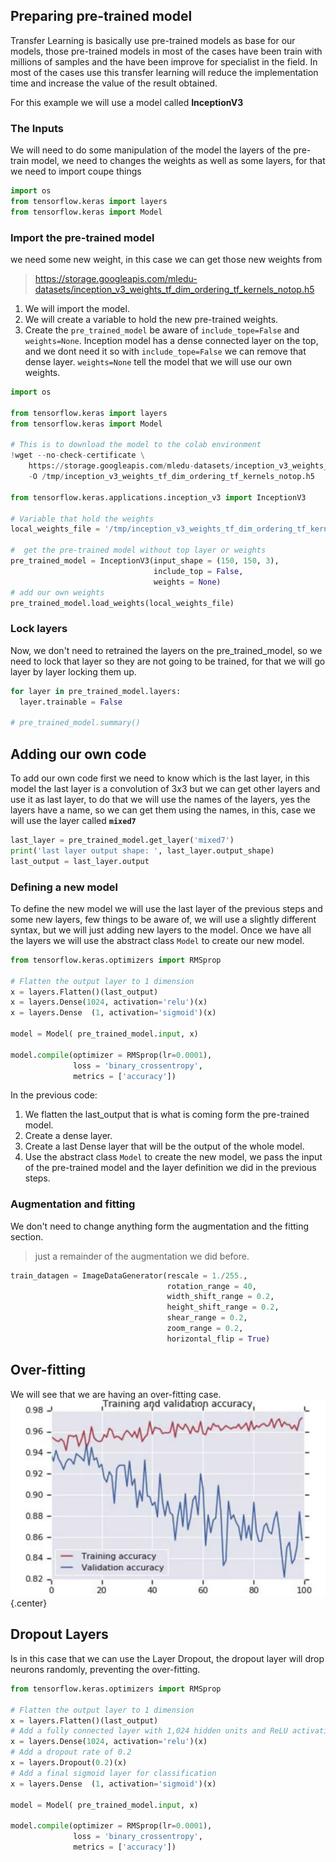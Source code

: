 ## Preparing pre-trained model

Transfer Learning is basically use pre-trained models as base for our models, those pre-trained models in most of the cases have been train with millions of samples and the have been improve for specialist in the field. In most of the cases use this transfer learning will reduce the implementation time and increase the value of the result obtained.

For this example we will use a model called **InceptionV3**

### The Inputs

We will need to do some manipulation of the model the layers of the pre-train model, we need to changes the weights as well as some layers, for that we need to import coupe things

```python
import os
from tensorflow.keras import layers
from tensorflow.keras import Model
```
### Import the pre-trained model
we need some new weight, in this case we can get those new weights from 
> https://storage.googleapis.com/mledu-datasets/inception_v3_weights_tf_dim_ordering_tf_kernels_notop.h5 

1. We will import the model.   
2. We will create a variable to hold the new pre-trained weights.  
3. Create the `pre_trained_model` be aware of `include_tope=False` and `weights=None`. Inception model has a dense connected layer on the top, and we dont need it so with `include_tope=False` we can remove that dense layer. `weights=None` tell the model that we will use our own weights.   

```python
import os

from tensorflow.keras import layers
from tensorflow.keras import Model

# This is to download the model to the colab environment 
!wget --no-check-certificate \
    https://storage.googleapis.com/mledu-datasets/inception_v3_weights_tf_dim_ordering_tf_kernels_notop.h5 \
    -O /tmp/inception_v3_weights_tf_dim_ordering_tf_kernels_notop.h5
  
from tensorflow.keras.applications.inception_v3 import InceptionV3

# Variable that hold the weights
local_weights_file = '/tmp/inception_v3_weights_tf_dim_ordering_tf_kernels_notop.h5'

#  get the pre-trained model without top layer or weights
pre_trained_model = InceptionV3(input_shape = (150, 150, 3), 
                                include_top = False, 
                                weights = None)
# add our own weights
pre_trained_model.load_weights(local_weights_file)
```
### Lock layers

Now, we don't need to retrained the layers on the pre_trained_model, so we need to lock that layer so they are not going to be trained, for that we will go layer by layer locking them up.

```python 
for layer in pre_trained_model.layers:
  layer.trainable = False
  
# pre_trained_model.summary()
```
## Adding our own code

To add our own code first we need to know which is the last layer, in this model the last layer is a convolution of $3x3$ but we can get other layers and use it as last layer, to do that we will use the names of the layers, yes the layers have a name, so we can get them using the names, in this, case we will use the layer called **`mixed7`**

```python
last_layer = pre_trained_model.get_layer('mixed7')
print('last layer output shape: ', last_layer.output_shape)
last_output = last_layer.output
```
### Defining a new model

To define the new model we will use the last layer of the previous steps and some new layers, few things to be aware of, we will use a slightly different syntax, but we will just adding new layers to the model. Once we have all the layers we will use the abstract class `Model` to create our new model.

```python
from tensorflow.keras.optimizers import RMSprop

# Flatten the output layer to 1 dimension
x = layers.Flatten()(last_output)
x = layers.Dense(1024, activation='relu')(x)
x = layers.Dense  (1, activation='sigmoid')(x)           

model = Model( pre_trained_model.input, x) 

model.compile(optimizer = RMSprop(lr=0.0001), 
              loss = 'binary_crossentropy', 
              metrics = ['accuracy'])
```
In the previous code: 

1. We flatten the last_output that is what is coming form the pre-trained model.  
2. Create a dense layer.   
3. Create a last Dense layer that will be the output of the whole model.  
4. Use the abstract class `Model` to create the new model, we pass the input of the pre-trained model and the layer definition we did in the previous steps.  

### Augmentation and fitting

We don't need to change anything form the augmentation and the fitting section.

> just a remainder of the augmentation we did before.
```python
train_datagen = ImageDataGenerator(rescale = 1./255.,
                                   rotation_range = 40,
                                   width_shift_range = 0.2,
                                   height_shift_range = 0.2,
                                   shear_range = 0.2,
                                   zoom_range = 0.2,
                                   horizontal_flip = True)
``` 
## Over-fitting

We will see that we are having an over-fitting case.
![overfitting](images/augmentation_007.png){.center}

## Dropout Layers

Is in this case that we can use the Layer Dropout, the dropout layer will drop neurons randomly, preventing the over-fitting.

```python
from tensorflow.keras.optimizers import RMSprop

# Flatten the output layer to 1 dimension
x = layers.Flatten()(last_output)
# Add a fully connected layer with 1,024 hidden units and ReLU activation
x = layers.Dense(1024, activation='relu')(x)
# Add a dropout rate of 0.2
x = layers.Dropout(0.2)(x)                  
# Add a final sigmoid layer for classification
x = layers.Dense  (1, activation='sigmoid')(x)           

model = Model( pre_trained_model.input, x) 

model.compile(optimizer = RMSprop(lr=0.0001), 
              loss = 'binary_crossentropy', 
              metrics = ['accuracy'])
```

